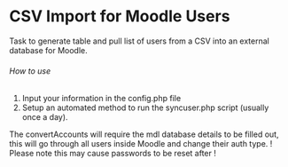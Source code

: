 # CSV Import for Moodle Users
Task to generate table and pull list of users from a CSV into an external database for Moodle.

###### How to use
1. Input your information in the config.php file
2. Setup an automated method to run the syncuser.php script (usually once a day).

The convertAccounts will require the mdl database details to be filled out, this will go through all users inside Moodle and change their auth type.
! Please note this may cause passwords to be reset after !
